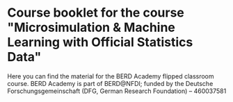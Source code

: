 # Course booklet for the course "Microsimulation & Machine Learning with Official Statistics Data"
 Here you can find the material for the BERD Academy flipped classroom course. BERD Academy is part of BERD@NFDI; funded by the Deutsche Forschungsgemeinschaft (DFG, German Research Foundation) – 460037581
